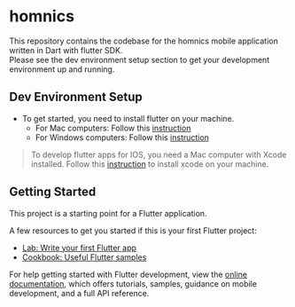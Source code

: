 # homnics

This repository contains the codebase for the homnics mobile application written in Dart with flutter SDK. <br >
Please see the dev environment setup section to get your development environment up and running. <br >

## Dev Environment Setup

- To get started, you need to install flutter on your machine.<br >
  - For Mac computers: Follow this [instruction](https://docs.flutter.dev/get-started/install/macos)
  - For Windows computers: Follow this [instruction](https://docs.flutter.dev/get-started/install/windows)

> To develop flutter apps for IOS, you need a Mac computer with Xcode installed. Follow this [instruction](https://docs.flutter.dev/get-started/install/macos#install-xcode) to install xcode on your machine.

## Getting Started

This project is a starting point for a Flutter application.

A few resources to get you started if this is your first Flutter project:

- [Lab: Write your first Flutter app](https://docs.flutter.dev/get-started/codelab)
- [Cookbook: Useful Flutter samples](https://docs.flutter.dev/cookbook)

For help getting started with Flutter development, view the
[online documentation](https://docs.flutter.dev/), which offers tutorials,
samples, guidance on mobile development, and a full API reference.
